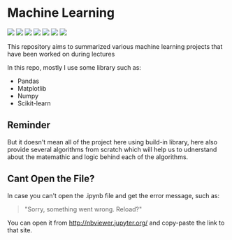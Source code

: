 <h1>Machine Learning</h1>

![](https://img.shields.io/github/last-commit/felixfilipi/Machine-Learning)
![](https://img.shields.io/badge/build-passing-green)
![](https://img.shields.io/github/languages/code-size/felixfilipi/Machine-Learning)
![](https://img.shields.io/badge/library-Pandas-red)
![](https://img.shields.io/badge/library-Numpy-red)
![](https://img.shields.io/badge/library-Matplotlib-orange)
![](https://img.shields.io/badge/library-Sklearn-yellow)

This repository aims to summarized various machine learning projects that have been worked on during lectures

In this repo, mostly I use some library such as:
* Pandas
* Matplotlib
* Numpy
* Scikit-learn

<h2>Reminder</h2>
But it doesn't mean all of the project here using build-in library, here also provide several algorithms from scratch which will help us to udnerstand about the matemathic and logic behind each of the algorithms.  

<h2>Cant Open the File? </h2>

In case you can't open the .ipynb file and get the error message, such as:

> "Sorry, something went wrong. Reload?"

You can open it from http://nbviewer.jupyter.org/ and copy-paste the link to that site.
